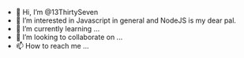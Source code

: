 - 👋 Hi, I’m @13ThirtySeven
- 👀 I’m interested in Javascript in general and NodeJS is my dear pal.
- 🌱 I’m currently learning ...
- 💞️ I’m looking to collaborate on ...
- 📫 How to reach me ...

<!---
13ThirtySeven/13ThirtySeven is a ✨ special ✨ repository because its `README.md` (this file) appears on your GitHub profile.
You can click the Preview link to take a look at your changes.
--->
